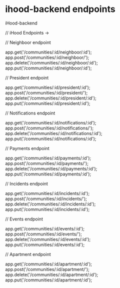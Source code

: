 # ihood-backend endpoints
iHood-backend

// iHood Endpoints ->

// Neighboor endpoint

app.get('/communities/:id/neighboor/:id');<br>
app.post('/communities/:id/neighboor/'); <br>
app.delete('/communities/:id/neighboor/:id'); <br>
app.put('/communities/:id/neighboor/:id'); <br>

// President endpoint

app.get('/communities/:id/president/:id'); <br>
app.post('/communities/:id/president/'); <br>
app.delete('/communities/:id/president/:id'); <br>
app.put('/communities/:id/president/:id'); <br>

// Notifications endpoint

app.get('/communities/:id/notifications/:id'); <br>
app.post('/communities/:id/notifications/'); <br>
app.delete('/communities/:id/notifications/:id'); <br>
app.put('/communities/:id/notifications/:id'); <br>

// Payments endpoint

app.get('/communities/:id/payments/:id'); <br>
app.post('/communities/:id/payments/'); <br>
app.delete('/communities/:id/payments/:id'); <br>
app.put('/communities/:id/payments/:id'); <br>

// Incidents endpoint

app.get('/communities/:id/incidents/:id'); <br>
app.post('/communities/:id/incidents/'); <br>
app.delete('/communities/:id/incidents/:id'); <br>
app.put('/communities/:id/incidents/:id'); <br>

// Events endpoint

app.get('/communities/:id/events/:id'); <br>
app.post('/communities/:id/events/'); <br>
app.delete('/communities/:id/events/:id'); <br>
app.put('/communities/:id/events/:id'); <br>

// Apartment endpoint

app.get('/communities/:id/apartment/:id'); <br>
app.post('/communities/:id/apartment/'); <br>
app.delete('/communities/:id/apartment/:id'); <br>
app.put('/communities/:id/apartment/:id');<br>
